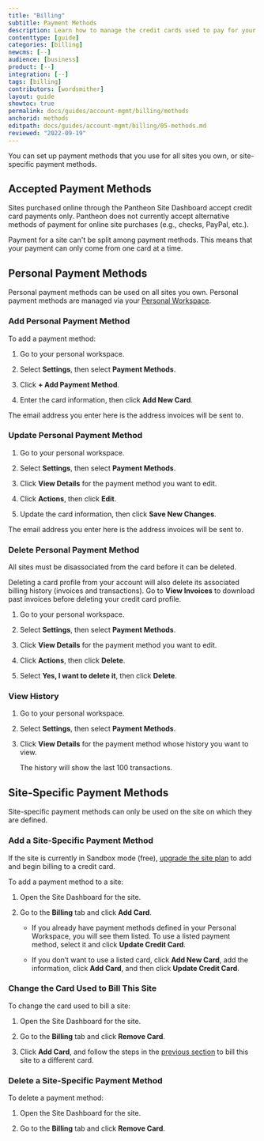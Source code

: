 ```yaml
---
title: "Billing"
subtitle: Payment Methods
description: Learn how to manage the credit cards used to pay for your account.
contenttype: [guide]
categories: [billing]
newcms: [--]
audience: [business]
product: [--]
integration: [--]
tags: [billing]
contributors: [wordsmither]
layout: guide
showtoc: true
permalink: docs/guides/account-mgmt/billing/methods
anchorid: methods
editpath: docs/guides/account-mgmt/billing/05-methods.md
reviewed: "2022-09-19"
---
```


You can set up payment methods that you use for all sites you own, or site-specific payment methods.

## Accepted Payment Methods

Sites purchased online through the Pantheon Site Dashboard accept credit card payments only. Pantheon does not currently accept alternative methods of payment for online site purchases (e.g., checks, PayPal, etc.).

<Alert title="Note" type="info" >

Payment for a site can't be split among payment methods. This means that your payment can only come from one card at a time.

</Alert>

## Personal Payment Methods

Personal payment methods can be used on all sites you own. Personal payment methods are managed via your [Personal Workspace](/guides/account-mgmt/account/workspace).

### Add Personal Payment Method

To add a payment method:

1. Go to your personal workspace.

1. Select **Settings**, then select **Payment Methods**.

1. Click **+ Add Payment Method**. 

1. Enter the card information, then click **Add New Card**.

<Alert title="Note" type="info" >

The email address you enter here is the address invoices will be sent to.

</Alert>

### Update Personal Payment Method

1. Go to your personal workspace.

1. Select **Settings**, then select **Payment Methods**.

1. Click **View Details** for the payment method you want to edit.

1. Click **Actions**, then click **Edit**.

1. Update the card information, then click **Save New Changes**.

<Alert title="Note" type="info" >

The email address you enter here is the address invoices will be sent to.

</Alert>

### Delete Personal Payment Method

All sites must be disassociated from the card before it can be deleted.

<Alert title="Warning" type="danger">

Deleting a card profile from your account will also delete its associated billing history (invoices and transactions). Go to **View Invoices** to download past invoices before deleting your credit card profile.

</Alert>

1. Go to your personal workspace.

1. Select **Settings**, then select **Payment Methods**.

1. Click **View Details** for the payment method you want to edit.

1. Click **Actions**, then click **Delete**.

1. Select **Yes, I want to delete it**, then click **Delete**.


### View History

1. Go to your personal workspace.

1. Select **Settings**, then select **Payment Methods**.

1. Click **View Details** for the payment method whose history you want to view.

   The history will show the last 100 transactions.


## Site-Specific Payment Methods

Site-specific payment methods can only be used on the site on which they are defined.

### Add a Site-Specific Payment Method

<Alert title="Note" type="info" >

If the site is currently in Sandbox mode (free), [upgrade the site plan](/guides/launch/plans/) to add and begin billing to a credit card. 

</Alert>

To add a payment method to a site:

1. Open the Site Dashboard for the site.

1. Go to the **Billing** tab and click **Add Card**.

   - If you already have payment methods defined in your Personal Workspace, you will see them listed.  To use a listed payment method, select it and click **Update Credit Card**.

   - If you don’t want to use a listed card, click **Add New Card**, add the information, click **Add Card**, and then click **Update Credit Card**.

### Change the Card Used to Bill This Site

To change the card used to bill a site:

1. Open the Site Dashboard for the site.

1. Go to the **Billing** tab and click **Remove Card**.

1. Click **Add Card**, and follow the steps in the [previous section](#add-a-site-specific-payment-method) to bill this site to a different card.

### Delete a Site-Specific Payment Method

To delete a payment method:

1. Open the Site Dashboard for the site.

1. Go to the **Billing** tab and click **Remove Card**.
